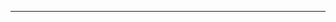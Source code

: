<!--
CO_OP_TRANSLATOR_METADATA:
{
  "original_hash": "661bbc8e2592ebbb96aa84b1462f5755",
  "translation_date": "2025-08-28T19:57:17+00:00",
  "source_file": "03-CoreGenerativeAITechniques/README.md",
  "language_code": "sk"
}
-->


---

